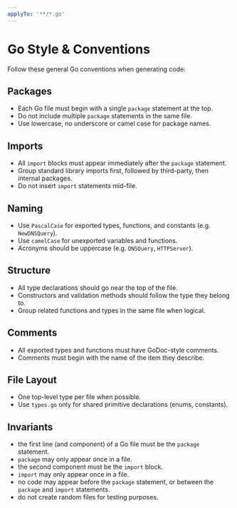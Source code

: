 ```yaml
---
applyTo: '**/*.go'
---
```


# Go Style & Conventions

Follow these general Go conventions when generating code:

## Packages
- Each Go file must begin with a single `package` statement at the top.
- Do not include multiple `package` statements in the same file.
- Use lowercase, no underscore or camel case for package names.

## Imports
- All `import` blocks must appear immediately after the `package` statement.
- Group standard library imports first, followed by third-party, then internal packages.
- Do not insert `import` statements mid-file.

## Naming
- Use `PascalCase` for exported types, functions, and constants (e.g. `NewDNSQuery`).
- Use `camelCase` for unexported variables and functions.
- Acronyms should be uppercase (e.g. `DNSQuery`, `HTTPServer`).

## Structure
- All type declarations should go near the top of the file.
- Constructors and validation methods should follow the type they belong to.
- Group related functions and types in the same file when logical.

## Comments
- All exported types and functions must have GoDoc-style comments.
- Comments must begin with the name of the item they describe.

## File Layout
- One top-level type per file when possible.
- Use `types.go` only for shared primitive declarations (enums, constants).

## Invariants
- the first line (and component) of a Go file must be the `package` statement.
- `package` may only appear once in a file.
- the second component must be the `import` block.
- `import` may only appear once in a file.
- no code may appear before the `package` statement, or between the `package` and `import` statements.
- do not create random files for testing purposes.